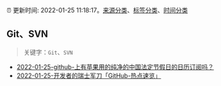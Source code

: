 :alarm_clock: 更新时间: 2022-01-25 11:18:17。[来源分类](../README.md)、[标签分类](../TAGS.md)、[时间分类](../TIMELINE.md)

## Git、SVN


> 关键字：`Git`、`SVN`



- [2022-01-25-github-上有苹果用的纯净的中国法定节假日的日历订阅吗？](https://www.v2ex.com/t/830533) 
- [2022-01-25-开发者的瑞士军刀「GitHub-热点速览」](https://toutiao.io/k/9szt6fr) 